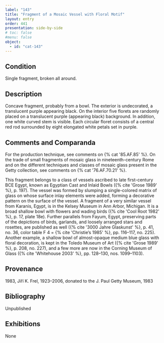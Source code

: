 ```yaml
---
label: "143"
title: "Fragment of a Mosaic Vessel with Floral Motif"
layout: entry
order: 441
presentation: side-by-side
# toc: false
#menu: false 
object:
  - id: "cat-143"
---
```


## Condition

Single fragment, broken all around.

## Description

Concave fragment, probably from a bowl. The exterior is undecorated, a translucent purple appearing black. On the interior five florets are randomly placed on a translucent purple (appearing black) background. In addition, one white curved stem is visible. Each circular floret consists of a central red rod surrounded by eight elongated white petals set in purple.

## Comments and Comparanda

For the production technique, see comments on {% cat '85.AF.85' %}. On the trade of small fragments of mosaic glass in nineteenth-century Rome and on the different techniques and classes of mosaic glass present in the Getty collection, see comments on {% cat '76.AF.70.21' %}.

This fragment belongs to a class of vessels ascribed to late first-century BCE Egypt, known as Egyptian Cast and Inlaid Bowls ({% cite 'Grose 1989' %}, p. 197). The vessel was formed by slumping a single-colored matrix of glass on whose surface inlay elements were added, forming a decorative pattern on the surface of the vessel. A fragment of a very similar vessel from Karanis, Egypt, is in the Kelsey Museum in Ann Arbor, Michigan. It is a broad shallow bowl with flowers and wading birds ({% cite 'Cool Root 1982' %}, p. 17, plate 18e). Further parallels from Fayum, Egypt, preserving parts of the depictions of birds, garlands, and loosely arranged stars and rosettes, are published as well ({% cite '3000 Jahre Glaskunst' %}, p. 41, no. 36, color table F 4 = {% cite 'Christie’s 1985' %}, pp. 116–117, no. 225). Another example, a shallow bowl of almost-opaque medium blue glass with floral decoration, is kept in the Toledo Museum of Art ({% cite 'Grose 1989' %}, p. 208, no. 227), and a few more are now in the Corning Museum of Glass ({% cite 'Whitehouse 2003' %}, pp. 128–130, nos. 1099–1103).

## Provenance

1983, Jiří K. Frel, 1923–2006, donated to the J. Paul Getty Museum, 1983

## Bibliography

Unpublished

## Exhibitions

None